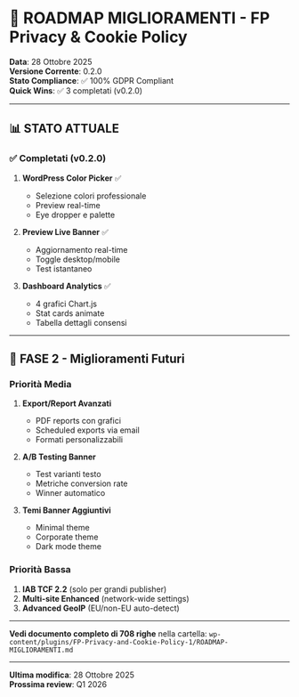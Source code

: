 # 🚀 ROADMAP MIGLIORAMENTI - FP Privacy & Cookie Policy

**Data**: 28 Ottobre 2025  
**Versione Corrente**: 0.2.0  
**Stato Compliance**: ✅ 100% GDPR Compliant  
**Quick Wins**: ✅ 3 completati (v0.2.0)

---

## 📊 STATO ATTUALE

### ✅ Completati (v0.2.0)

1. **WordPress Color Picker** ✅
   - Selezione colori professionale
   - Preview real-time
   - Eye dropper e palette

2. **Preview Live Banner** ✅
   - Aggiornamento real-time
   - Toggle desktop/mobile
   - Test istantaneo

3. **Dashboard Analytics** ✅
   - 4 grafici Chart.js
   - Stat cards animate
   - Tabella dettagli consensi

---

## 🔮 FASE 2 - Miglioramenti Futuri

### Priorità Media

1. **Export/Report Avanzati**
   - PDF reports con grafici
   - Scheduled exports via email
   - Formati personalizzabili

2. **A/B Testing Banner**
   - Test varianti testo
   - Metriche conversion rate
   - Winner automatico

3. **Temi Banner Aggiuntivi**
   - Minimal theme
   - Corporate theme
   - Dark mode theme

### Priorità Bassa

1. **IAB TCF 2.2** (solo per grandi publisher)
2. **Multi-site Enhanced** (network-wide settings)
3. **Advanced GeoIP** (EU/non-EU auto-detect)

---

**Vedi documento completo di 708 righe** nella cartella:
`wp-content/plugins/FP-Privacy-and-Cookie-Policy-1/ROADMAP-MIGLIORAMENTI.md`

---

**Ultima modifica**: 28 Ottobre 2025  
**Prossima review**: Q1 2026

